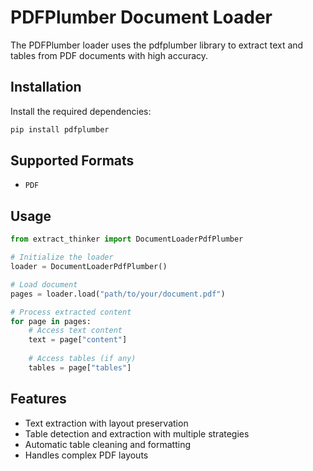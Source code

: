 # PDFPlumber Document Loader

The PDFPlumber loader uses the pdfplumber library to extract text and tables from PDF documents with high accuracy.

## Installation

Install the required dependencies:

```bash
pip install pdfplumber
```

## Supported Formats

- `PDF`

## Usage

```python
from extract_thinker import DocumentLoaderPdfPlumber

# Initialize the loader
loader = DocumentLoaderPdfPlumber()

# Load document
pages = loader.load("path/to/your/document.pdf")

# Process extracted content
for page in pages:
    # Access text content
    text = page["content"]
    
    # Access tables (if any)
    tables = page["tables"]
```

## Features

- Text extraction with layout preservation
- Table detection and extraction with multiple strategies
- Automatic table cleaning and formatting
- Handles complex PDF layouts
